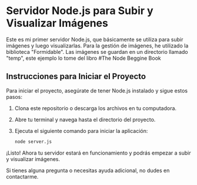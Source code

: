 # Servidor Node.js para Subir y Visualizar Imágenes

Este es mi primer servidor Node.js, que básicamente se utiliza para subir imágenes y luego visualizarlas. Para la gestión de imágenes, he utilizado la biblioteca "Formidable". Las imágenes se guardan en un directorio llamado "temp", este ejemplo lo tome del libro #The Node Beggine Book

## Instrucciones para Iniciar el Proyecto

Para iniciar el proyecto, asegúrate de tener Node.js instalado y sigue estos pasos:

1. Clona este repositorio o descarga los archivos en tu computadora.

2. Abre tu terminal y navega hasta el directorio del proyecto.

3. Ejecuta el siguiente comando para iniciar la aplicación:

   ```bash
   node server.js
   ```

¡Listo! Ahora tu servidor estará en funcionamiento y podrás empezar a subir y visualizar imágenes.

Si tienes alguna pregunta o necesitas ayuda adicional, no dudes en contactarme.
